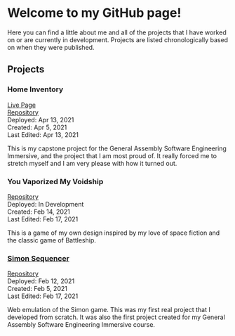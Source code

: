 # Welcome to my GitHub page!

Here you can find a little about me and all of the projects that I have worked on or are currently in development. Projects are listed chronologically based on when they were published.

## Projects

### Home Inventory
[Live Page](https://my-home-inventory.herokuapp.com/)  
[Repository](https://github.com/CorwinDickey/home-inventory)  
Deployed: Apr 13, 2021  
Created: Apr 5, 2021  
Last Edited: Apr 13, 2021  

This is my capstone project for the General Assembly Software Engineering Immersive, and the project that I am most proud of. It really forced me to stretch myself and I am very please with how it turned out.

### You Vaporized My Voidship
[Repository](https://github.com/CorwinDickey/you_vaporized_my_voidship/tree/main)  
Deployed: In Development  
Created: Feb 14, 2021  
Last Edited: Feb 17, 2021  

This is a game of my own design inspired by my love of space fiction and the classic game of Battleship.  

### [Simon Sequencer](https://corwindickey.github.io/simon_sequencer/) 
[Repository](https://github.com/CorwinDickey/simon_sequencer/tree/main)  
Deployed: Feb 12, 2021  
Created: Feb 5, 2021  
Last Edited: Feb 17, 2021  

Web emulation of the Simon game. This was my first real project that I developed from scratch. It was also the first project created for my General Assembly Software Engineering Immersive course.  
